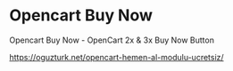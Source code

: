 # Opencart Buy Now
Opencart Buy Now - OpenCart 2x &amp; 3x Buy Now Button

https://oguzturk.net/opencart-hemen-al-modulu-ucretsiz/
